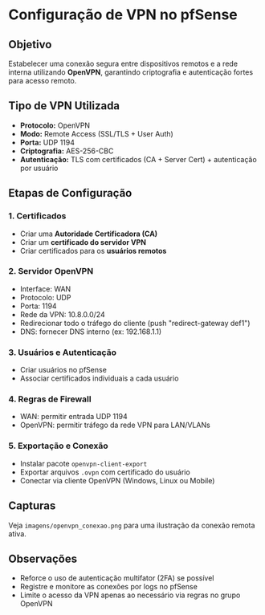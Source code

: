 # Configuração de VPN no pfSense

## Objetivo
Estabelecer uma conexão segura entre dispositivos remotos e a rede interna utilizando **OpenVPN**, garantindo criptografia e autenticação fortes para acesso remoto.

## Tipo de VPN Utilizada
- **Protocolo:** OpenVPN
- **Modo:** Remote Access (SSL/TLS + User Auth)
- **Porta:** UDP 1194
- **Criptografia:** AES-256-CBC
- **Autenticação:** TLS com certificados (CA + Server Cert) + autenticação por usuário

## Etapas de Configuração

### 1. Certificados
- Criar uma **Autoridade Certificadora (CA)**
- Criar um **certificado do servidor VPN**
- Criar certificados para os **usuários remotos**

### 2. Servidor OpenVPN
- Interface: WAN
- Protocolo: UDP
- Porta: 1194
- Rede da VPN: 10.8.0.0/24
- Redirecionar todo o tráfego do cliente (push "redirect-gateway def1")
- DNS: fornecer DNS interno (ex: 192.168.1.1)

### 3. Usuários e Autenticação
- Criar usuários no pfSense
- Associar certificados individuais a cada usuário

### 4. Regras de Firewall
- WAN: permitir entrada UDP 1194
- OpenVPN: permitir tráfego da rede VPN para LAN/VLANs

### 5. Exportação e Conexão
- Instalar pacote `openvpn-client-export`
- Exportar arquivos `.ovpn` com certificado do usuário
- Conectar via cliente OpenVPN (Windows, Linux ou Mobile)

## Capturas
Veja `imagens/openvpn_conexao.png` para uma ilustração da conexão remota ativa.

## Observações
- Reforce o uso de autenticação multifator (2FA) se possível
- Registre e monitore as conexões por logs no pfSense
- Limite o acesso da VPN apenas ao necessário via regras no grupo OpenVPN
